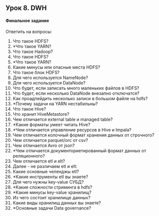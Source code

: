 ## Урок 8. DWH

#### Финальное задание
Ответить на вопросы:
1. Что такое HDFS?
2. *Что такое YARN?
3. Что такое Hadoop?
4. Что такое HDFS?
5. *Что такое YARN?
6. Какие минусы или опасные места HDFS?
7. Что такое блок HDFS?
8. Для чего используется NameNode?
9. Для чего используется DataNode?
10. Что будет, если записать много маленьких файлов в HDFS?
11. Что будет, если несколько DataNode внезапно отключатся?
12. Как проадпейдить несколько записи в большом файле на hdfs?
13. *Почему задачи на YARN нестабильны?
14. Что такое Hive?
15. Что хранит HiveMetastore?
16. Чем отличается external table и managed table?
17. *Какие форматы умеет читать Hive?
18. *Чем отличается управление ресурсов в Hive и Impala?
19. Чем отличается колочный формат хранения данных от строчного?
20. Чем отличается parquet/orc от csv?
21. Чем отличается Avro от json?
22. *Чем отличается документориетированный формат данных от
реляционного?
23. Чем отличается etl и elt?
24. Далее - не различаем etl и elt:
25. Какие основные челенджы etl?
26. *Какие инструменты etl вы знаете?
27. Для чего нужны key-value СУБД?
28. *Какие сложности стриминга в hdfs?
29. *Какие минусы key-value хранилищ?
30. Из чего состоит хранилище данных?
31. Какие виды хранилищ данных вы знаете?
32. *Основные задачи Data governance?
